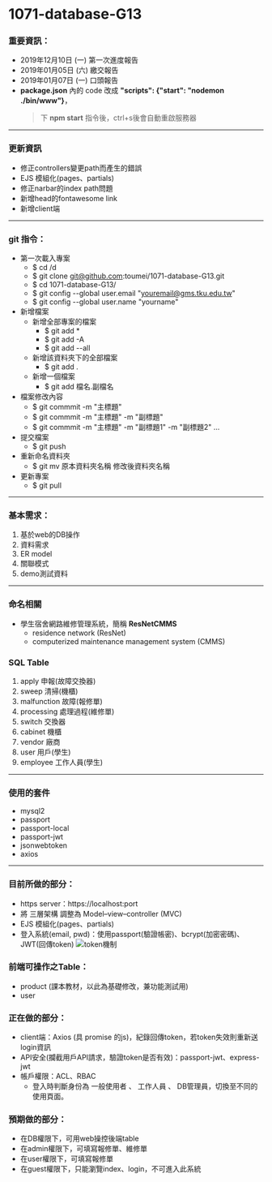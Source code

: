 # 1071-database-G13

### 重要資訊：
* 2019年12月10日 (一) 第一次進度報告
* 2019年01月05日 (六) 繳交報告
* 2019年01月07日 (一) 口頭報告
* **package.json** 內的 code 改成 **"scripts": {"start": "nodemon ./bin/www"}**，
  > 下 **npm start** 指令後，ctrl+s後會自動重啟服務器
---

### 更新資訊
* 修正controllers變更path而產生的錯誤
* EJS 模組化(pages、partials)
* 修正narbar的index path問題
* 新增head的fontawesome link
* 新增client端

---

### git 指令：
* 第一次載入專案
  * $ cd /d
  * $ git clone git@github.com:toumei/1071-database-G13.git
  * $ cd 1071-database-G13/
  * $ git config --global user.email "youremail@gms.tku.edu.tw"
  * $ git config --global user.name "yourname"
* 新增檔案
  * 新增全部專案的檔案
    * $ git add *
    * $ git add -A
    * $ git add --all
  * 新增該資料夾下的全部檔案
    * $ git add .
  * 新增一個檔案
    * $ git add 檔名.副檔名
* 檔案修改內容
  * $ git commmit -m "主標題"
  * $ git commmit -m "主標題" -m "副標題"
  * $ git commmit -m "主標題" -m "副標題1" -m "副標題2" ...
* 提交檔案
  * $ git push
* 重新命名資料夾
  * $ git mv 原本資料夾名稱 修改後資料夾名稱
* 更新專案
  * $ git pull
---

### 基本需求：
1. 基於web的DB操作
1. 資料需求
1. ER model
1. 關聯模式
1. demo測試資料
---

### 命名相關
* 學生宿舍網路維修管理系統，簡稱 **ResNetCMMS**
  * residence network (ResNet)
  * computerized maintenance management system (CMMS)

### **SQL Table**
1. apply 申報(故障交換器)
1. sweep 清掃(機櫃)
1. malfunction 故障(報修單)
1. processing 處理過程(維修單)
1. switch 交換器
1. cabinet 機櫃
1. vendor 廠商
1. user 用戶(學生)
1. employee 工作人員(學生)
---

### 使用的套件
* mysql2
* passport
* passport-local
* passport-jwt
* jsonwebtoken
* axios
---

### 目前所做的部分：
* https server：https://localhost:port
* 將 三層架構 調整為 Model–view–controller (MVC)
* EJS 模組化(pages、partials)
* 登入系統(email, pwd)：使用passport(驗證帳密)、bcrypt(加密密碼)、JWT(回傳token)
![token機制](https://cdn-images-1.medium.com/max/1334/1*7T41R0dSLEzssIXPHpvimQ.png)

### 前端可操作之Table：
* product (課本教材，以此為基礎修改，兼功能測試用)
* user

### 正在做的部分：
* client端：Axios (具 promise 的js)，紀錄回傳token，若token失效則重新送login資訊
* API安全(攔截用戶API請求，驗證token是否有效)：passport-jwt、express-jwt
* 帳戶權限：ACL、RBAC
  * 登入時判斷身份為 一般使用者 、 工作人員 、 DB管理員，切換至不同的使用頁面。

### 預期做的部分：
* 在DB權限下，可用web操控後端table
* 在admin權限下，可填寫報修單、維修單
* 在user權限下，可填寫報修單
* 在guest權限下，只能瀏覽index、login，不可進入此系統

